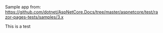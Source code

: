 Sample app from: https://github.com/dotnet/AspNetCore.Docs/tree/master/aspnetcore/test/razor-pages-tests/samples/3.x

This is a test
